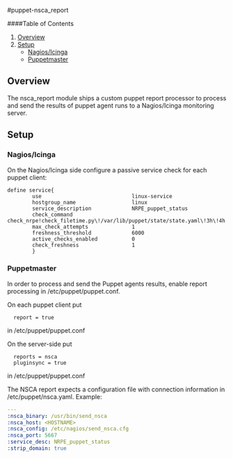 #puppet-nsca\_report

####Table of Contents
1. [Overview](#overview)
2. [Setup](#setup)
    * [Nagios/Icinga](#nagios-icinga)
    * [Puppetmaster](#puppetmaster)


## Overview
The nsca\_report module ships a custom puppet report processor to process and send the results
of puppet agent runs to a Nagios/Icinga monitoring server.

## Setup

### Nagios/Icinga
On the Nagios/Icinga side configure a passive service check for each puppet client:

```nagios
define service{
        use                             linux-service
        hostgroup_name                  linux
        service_description             NRPE_puppet_status
        check_command                   check_nrpe!check_filetime.py\!/var/lib/puppet/state/state.yaml\!3h\!4h
        max_check_attempts              1
        freshness_threshold             6000
        active_checks_enabled           0
        check_freshness                 1
        }
```


### Puppetmaster
In order to process and send the Puppet agents results, enable report
processing in /etc/puppet/puppet.conf.

On each puppet client put
```
  report = true 
```

in /etc/puppet/puppet.conf

On the server-side put
```
  reports = nsca
  pluginsync = true
```
in /etc/puppet/puppet.conf


The NSCA report expects a configuration file with connection information
in /etc/puppet/nsca.yaml. Example:
```yaml
---
:nsca_binary: /usr/bin/send_nsca
:nsca_host: <HOSTNAME>
:nsca_config: /etc/nagios/send_nsca.cfg
:nsca_port: 5667
:service_desc: NRPE_puppet_status
:strip_domain: true
```


